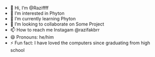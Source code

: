 - 👋 Hi, I’m @Raziffff
- 👀 I’m interested in Phyton
- 🌱 I’m currently learning Phyton
- 💞️ I’m looking to collaborate on Some Project
- 📫 How to reach me Instagam @razifakbrr
- 😄 Pronouns: he/him
- ⚡ Fun fact: I have loved the computers since graduating from high school

<!---
Raziffff/Raziffff is a ✨ special ✨ repository because its `README.md` (this file) appears on your GitHub profile.
You can click the Preview link to take a look at your changes.
--->
